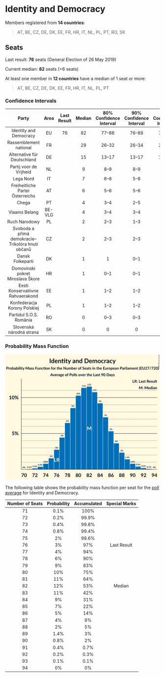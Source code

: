 # Identity and Democracy

Members registered from **14 countries**:

> AT, BE, CZ, DE, DK, EE, FR, HR, IT, NL, PL, PT, RO, SK

## Seats

Last result: **76** seats (General Election of 26 May 2019)

Current median: **82** seats (+6 seats)

At least one member in **12 countries** have a median of 1 seat or more:

> AT, BE, CZ, DE, DK, EE, FR, HR, IT, NL, PL, PT

### Confidence Intervals

| Party | Area | Last Result | Median | 80% Confidence Interval | 90% Confidence Interval | 95% Confidence Interval | 99% Confidence Interval |
|:-----:|:----:|:-----------:|:------:|:-----------------------:|:-----------------------:|:-----------------------:|:-----------------------:|
| Identity and Democracy | EU | 76 | 82 | 77–86 | 76–88 | 75–89 | 73–91 |
| Rassemblement national | FR | | 29 | 26–32 | 26–34 | 24–34 | 24–35 |
| Alternative für Deutschland | DE | | 15 | 13–17 | 13–17 | 13–18 | 13–18 |
| Partij voor de Vrijheid | NL | | 9 | 8–9 | 8–9 | 8–9 | 7–9 |
| Lega Nord | IT | | 7 | 6–8 | 5–8 | 5–8 | 5–9 |
| Freiheitliche Partei Österreichs | AT | | 6 | 5–6 | 5–6 | 5–6 | 5–6 |
| Chega | PT | | 4 | 3–4 | 2–5 | 2–5 | 2–5 |
| Vlaams Belang | BE-VLG | | 4 | 3–4 | 3–4 | 3–4 | 3–5 |
| Ruch Narodowy | PL | | 2 | 2–3 | 1–3 | 1–3 | 1–4 |
| Svoboda a přímá demokracie–Trikolóra hnutí občanů | CZ | | 2 | 2–3 | 2–3 | 2–3 | 2–3 |
| Dansk Folkeparti | DK | | 1 | 1 | 0–1 | 0–1 | 0–1 |
| Domovinski pokret Miroslava Škore | HR | | 1 | 0–1 | 0–1 | 0–1 | 0–1 |
| Eesti Konservatiivne Rahvaerakond | EE | | 1 | 1–2 | 1–2 | 1–2 | 1–2 |
| Konfederacja Korony Polskiej | PL | | 1 | 1–2 | 1–2 | 1–2 | 1–2 |
| Partidul S.O.S. România | RO | | 0 | 0–3 | 0–3 | 0–3 | 0–3 |
| Slovenská národná strana | SK | | 0 | 0 | 0 | 0–1 | 0–1 |

### Probability Mass Function

![Graph with seats probability mass function not yet produced](average-2024-05-31-seats-pmf-identityanddemocracy.png "Seats Probability Mass Function")

The following table shows the probability mass function per seat for the [poll average](average-2024-05-31.html) for Identity and Democracy.

| Number of Seats | Probability | Accumulated | Special Marks |
|:---------------:|:-----------:|:-----------:|:-------------:|
| 71 | 0.1% | 100% |  |
| 72 | 0.2% | 99.9% |  |
| 73 | 0.4% | 99.8% |  |
| 74 | 0.8% | 99.4% |  |
| 75 | 2% | 98.6% |  |
| 76 | 3% | 97% | Last Result |
| 77 | 4% | 94% |  |
| 78 | 6% | 90% |  |
| 79 | 9% | 83% |  |
| 80 | 10% | 75% |  |
| 81 | 11% | 64% |  |
| 82 | 12% | 53% | Median |
| 83 | 11% | 42% |  |
| 84 | 9% | 31% |  |
| 85 | 7% | 22% |  |
| 86 | 5% | 14% |  |
| 87 | 4% | 9% |  |
| 88 | 2% | 5% |  |
| 89 | 1.4% | 3% |  |
| 90 | 0.8% | 2% |  |
| 91 | 0.4% | 0.7% |  |
| 92 | 0.2% | 0.3% |  |
| 93 | 0.1% | 0.1% |  |
| 94 | 0% | 0% |  |


